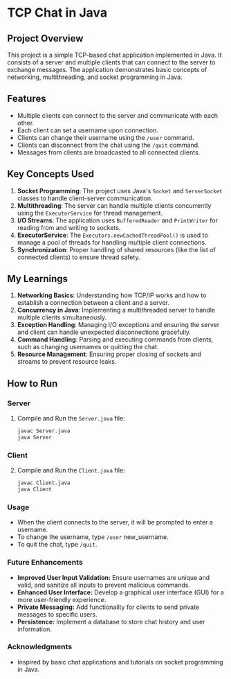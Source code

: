 # TCP Chat in Java

## Project Overview

This project is a simple TCP-based chat application implemented in Java. It consists of a server and multiple clients that can connect to the server to exchange messages. The application demonstrates basic concepts of networking, multithreading, and socket programming in Java.

## Features

- Multiple clients can connect to the server and communicate with each other.
- Each client can set a username upon connection.
- Clients can change their username using the `/user` command.
- Clients can disconnect from the chat using the `/quit` command.
- Messages from clients are broadcasted to all connected clients.

## Key Concepts Used

1. **Socket Programming**: The project uses Java's `Socket` and `ServerSocket` classes to handle client-server communication.
2. **Multithreading**: The server can handle multiple clients concurrently using the `ExecutorService` for thread management.
3. **I/O Streams**: The application uses `BufferedReader` and `PrintWriter` for reading from and writing to sockets.
4. **ExecutorService**: The `Executors.newCachedThreadPool()` is used to manage a pool of threads for handling multiple client connections.
5. **Synchronization**: Proper handling of shared resources (like the list of connected clients) to ensure thread safety.

## My Learnings

1. **Networking Basics**: Understanding how TCP/IP works and how to establish a connection between a client and a server.
2. **Concurrency in Java**: Implementing a multithreaded server to handle multiple clients simultaneously.
3. **Exception Handling**: Managing I/O exceptions and ensuring the server and client can handle unexpected disconnections gracefully.
4. **Command Handling**: Parsing and executing commands from clients, such as changing usernames or quitting the chat.
5. **Resource Management**: Ensuring proper closing of sockets and streams to prevent resource leaks.

## How to Run

### Server

1. Compile and Run the `Server.java` file:
   ```bash
   javac Server.java
   java Server

### Client

2. Compile and Run the `Client.java` file:
   ```bash
   javac Client.java
   java Client


### Usage

- When the client connects to the server, it will be prompted to enter a username.
- To change the username, type `/user` new_username.
- To quit the chat, type `/quit`.

### Future Enhancements

- **Improved User Input Validation:** Ensure usernames are unique and valid, and sanitize all inputs to prevent malicious commands.
- **Enhanced User Interface:** Develop a graphical user interface (GUI) for a more user-friendly experience.
- **Private Messaging:** Add functionality for clients to send private messages to specific users.
- **Persistence:** Implement a database to store chat history and user information.

### Acknowledgments
- Inspired by basic chat applications and tutorials on socket programming in Java.



